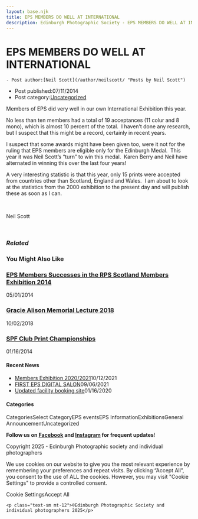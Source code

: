 ```yaml
---
layout: base.njk
title: EPS MEMBERS DO WELL AT INTERNATIONAL
description: Edinburgh Photographic Society - EPS MEMBERS DO WELL AT INTERNATIONAL
---
```


<div class="container mx-auto px-4 py-8">
  <div class="prose max-w-3xl mx-auto">
    <h1 class="text-3xl font-bold mb-6">EPS MEMBERS DO WELL AT INTERNATIONAL</h1>

    - Post author:[Neil Scott](/author/neilscott/ "Posts by Neil Scott")
- Post published:07/11/2014
- Post category:[Uncategorized](/category/uncategorized/)

Members of EPS did very well in our own International Exhibition this year.

No less than ten members had a total of 19 acceptances (11 colur and 8 mono), which is almost 10 percent of the total.&nbsp; I haven’t done any research, but I suspect that this might be a record, certainly in recent years.

I suspect that some awards might have been given too, were it not for the ruling that EPS members are eligible only for the Edinburgh Medal.&nbsp; This year it was Neil Scott’s “turn” to win this medal.&nbsp; Karen Berry and Neil have alternated in winning this over the last four years!

A very interesting statistic is that this year, only 15 prints were accepted from countries other than Scotland, England and Wales.&nbsp; I am about to look at the statistics from the 2000 exhibition to the present day and will publish these as soon as I can.

&nbsp;

Neil Scott

&nbsp;

### _Related_

### You Might Also Like

### [EPS Members Successes in the RPS Scotland Members Exhibition 2014](/uncategorized/eps-members-successes-in-the-rps-scotland-members-exhibition-2014/)
05/01/2014

### [Gracie Alison Memorial Lecture 2018](/uncategorized/gracie-alison-memorial-lecture-2018/)
10/02/2018

### [SPF Club Print Championships](/uncategorized/spf-club-print-championships/)
01/16/2014

#### Recent News

- [Members Exhibition 2020/2021](/uncategorized/20207/)10/12/2021
- [FIRST EPS DIGITAL SALON](/uncategorized/19611/)09/06/2021
- [Updated facility booking site](/eps_information/updated-facility-booking-site/)01/16/2020

#### Categories
CategoriesSelect CategoryEPS eventsEPS InformationExhibitionsGeneral AnnouncementUncategorized

**Follow us on [Facebook](https://www.facebook.com/EdinburghPhotographicSociety/) and [Instagram](https://www.instagram.com/edinburghphotographicsociety) for frequent updates**!

 Copyright 2025 - Edinburgh Photographic society and individual photographers 

We use cookies on our website to give you the most relevant experience by remembering your preferences and repeat visits. By clicking “Accept All”, you consent to the use of ALL the cookies. However, you may visit "Cookie Settings" to provide a controlled consent.

Cookie SettingsAccept All

    <p class="text-sm mt-12">©Edinburgh Photographic Society and individual photographers 2025</p>
  </div>
</div>